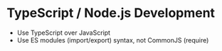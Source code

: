 # TypeScript / Node.js Development

- Use TypeScript over JavaScript
- Use ES modules (import/export) syntax, not CommonJS (require)
